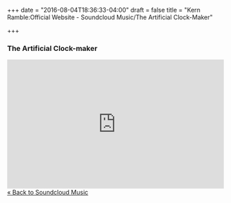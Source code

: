 +++
date = "2016-08-04T18:36:33-04:00"
draft = false
title = "Kern Ramble:Official Website - Soundcloud Music/The Artificial Clock-Maker" 

+++

<div itemscope itemtype="http://schema.org/MusicAlbum">

<h3><span itemprop="name">The Artificial Clock-maker</span></h3>

<iframe width="100%" height="300" scrolling="no" frameborder="no" allow="autoplay" src="https://w.soundcloud.com/player/?url=https%3A//api.soundcloud.com/playlists/428199197&color=%23ff5500&auto_play=false&hide_related=false&show_comments=true&show_user=true&show_reposts=false&show_teaser=true&visual=true"></iframe>

</div>


<div><a href="/soundcloud/" alt="Store">&laquo; Back to Soundcloud Music</a></div>



